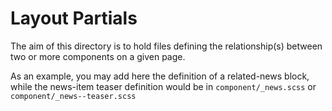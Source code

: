 # Layout Partials

The aim of this directory is to hold files defining the relationship(s) between two or more components on a given page.

As an example, you may add here the definition of a related-news block, while the news-item teaser definition would be in ``component/_news.scss`` or ``component/_news--teaser.scss``